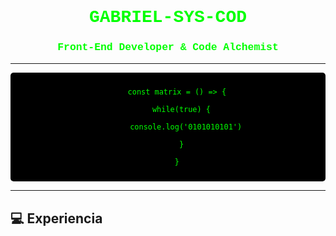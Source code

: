 <!-- README.md -->

<div align="center">

<h1 style="color:#00FF00; font-family: 'Courier New', monospace;">
  GABRIEL-SYS-COD
</h1>

<h3 style="color:#00FF00; font-family: 'Courier New', monospace;">
  Front-End Developer & Code Alchemist
</h3>

</div>

---

<div align="center">

<!-- Matrix style animation GIF o fondo puede ir aquí si quieres (no en MD puro, solo imágenes) -->

<p style="font-family: 'Courier New', monospace; color:#00FF00; background:#000; padding:10px; border-radius:5px;">
  <code>
    const matrix = () =&gt; {<br/>
    &nbsp;&nbsp;while(true) {<br/>
    &nbsp;&nbsp;&nbsp;&nbsp;console.log('0101010101')<br/>
    &nbsp;&nbsp;}<br/>
    }
  </code>
</p>

</div>

---

## 💻 Experiencia

